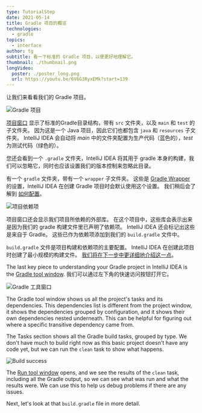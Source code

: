 ```yaml
---
type: TutorialStep
date: 2021-05-14
title: Gradle 项目的概览
technologies:
  - gradle
topics:
  - interface
author: tg
subtitle: 看一下标准的 Gradle 项目，以便更好地理解它。
thumbnail: ./thumbnail.png
longVideo:
  poster: ./poster_long.png
  url: https://youtu.be/6V6G3RyxEMk?start=139
---
```


让我们来看看我们的 Gradle 项目。

![Gradle 项目](./project.png)

[项目窗口](https://www.jetbrains.com/help/idea/project-tool-window.html) 显示了标准的Gradle目录结构，带有 `src` 文件夹，以及 `main` 和 `test` 的子文件夹。 因为这是一个 Java 项目，因此它们也都包含 `java` 和 `resources` 子文件夹。 IntelliJ IDEA 会自动将 _main_ 中的文件夹配置为生产代码（蓝色的），_test_ 为测试代码（绿色的）。

您还会看到一个 `.gradle` 文件夹，IntelliJ IDEA 将其用于 gradle 本身的构建，我们可以忽略它，同时也应该设置我们的版本控制来忽略此目录。

有一个 `gradle` 文件夹，带有一个 `wrapper` 子文件夹。 这些是 [Gradle Wrapper](https://docs.gradle.org/current/userguide/gradle_wrapper.html) 的设置，IntelliJ IDEA 在创建 Gradle 项目时会默认使用这个设置。 我们稍后会了解到 [如何配置](../gradle-wrapper/)。

![项目依赖项](./dependencies.png)

项目窗口还会显示我们项目所依赖的外部库。 在这个项目中，这些库会表示出来是因为我们的 gradle 构建文件里已声明了依赖项。 IntelliJ IDEA 还会标记出这些是来自于 Gradle。 这些已作为依赖项添加到我们的 `build.gradle` 文件中。

`build.gradle` 文件是项目构建和依赖项的主要配置。 IntelliJ IDEA 在创建此项目时创建了最小规模的构建文件。 [我们将在下一步中更详细地介绍这一点](../the-build-gradle-file/)。

The last key piece to understanding your Gradle project in IntelliJ IDEA is the [Gradle tool window](https://www.jetbrains.com/help/idea/jetgradle-tool-window.html). 我们可以通过左下角的快速访问按钮打开它。

![Gradle 工具窗口](./gradle-window.png)

The Gradle tool window shows us all the project's tasks and its dependencies. This dependencies list is different from the project window, it shows the dependencies grouped by configuration, and it shows their own dependencies nested underneath. This can be helpful for figuring out where a specific transitive dependency came from.

The Tasks section shows all the Gradle build tasks, grouped by type. We don't have much to build right now as this basic project doesn't have any code yet, but we can run the `clean` task to show what happens.

![Build success](./build-successful.png)

The [Run tool window](https://www.jetbrains.com/help/idea/run-tool-window.html)  opens, and we see the results of the `clean` task, including all the Gradle output, so we can see what was run and what the results were. We can use this to help us debug problems if there are any issues.

Next, let's look at that `build.gradle` file in more detail.
